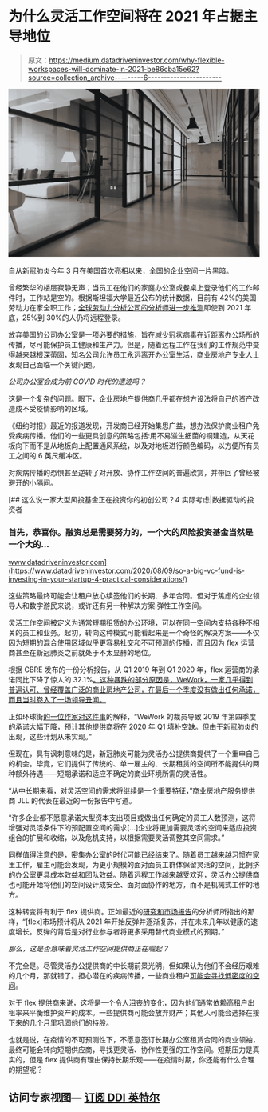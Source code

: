 # 为什么灵活工作空间将在 2021 年占据主导地位

> 原文：<https://medium.datadriveninvestor.com/why-flexible-workspaces-will-dominate-in-2021-be86cba15e62?source=collection_archive---------6----------------------->

![](img/a901e688267ed6cc89e212269c040e66.png)

自从新冠肺炎今年 3 月在美国首次亮相以来，全国的企业空间一片黑暗。

曾经繁华的楼层寂静无声；当员工在他们的家庭办公室或餐桌上登录他们的工作邮件时，工作站是空的。根据斯坦福大学最近公布的统计数据，目前有 42%的美国劳动力在家全职工作；[全球劳动力分析公司的分析师进一步推测](https://globalworkplaceanalytics.com/work-at-home-after-covid-19-our-forecast)即使到 2021 年底，25%到 30%的人仍将远程登录。

放弃美国的公司办公室是一项必要的措施，旨在减少冠状病毒在近距离办公场所的传播，尽可能保护员工健康和生产力。但是，随着远程工作在我们的工作规范中变得越来越根深蒂固，知名公司允许员工永远离开办公室生活，商业房地产专业人士发现自己面临一个关键问题。

*公司办公室会成为前 COVID 时代的遗迹吗？*

这是一个复杂的问题。眼下，企业房地产提供商几乎都在想方设法将自己的资产改造成不受疫情影响的区域。

《纽约时报》最近的报道发现，开发商已经开始集思广益，想办法保护商业租户免受疾病传播。他们的一些更具创意的策略包括:用不易滋生细菌的铜建造，从天花板向下而不是从地板向上配置通风系统，以及对地板进行颜色编码，以方便所有员工之间的 6 英尺缓冲区。

对疾病传播的恐惧甚至逆转了对开放、协作工作空间的普遍欣赏，并带回了曾经被避开的小隔间。

[](https://www.datadriveninvestor.com/2020/08/09/so-a-big-vc-fund-is-investing-in-your-startup-4-practical-considerations/) [## 这么说一家大型风投基金正在投资你的初创公司？4 实际考虑|数据驱动的投资者

### 首先，恭喜你。融资总是需要努力的，一个大的风险投资基金当然是一个大的…

www.datadriveninvestor.com](https://www.datadriveninvestor.com/2020/08/09/so-a-big-vc-fund-is-investing-in-your-startup-4-practical-considerations/) 

这些策略最终可能会让租户放心续签他们的长期、多年合同。但对于焦虑的企业领导人和数字游民来说，或许还有另一种解决方案:弹性工作空间。

灵活工作空间被定义为通常短期租赁的办公环境，可以在同一空间内支持各种不相关的员工和业务。起初，转向这种模式可能看起来是一个奇怪的解决方案——不仅因为短期的混合使用区域似乎更容易社交和不可预测的传播，而且因为 flex 运营商甚至在新冠肺炎之前就处于不太显赫的地位。

根据 CBRE 发布的一份分析报告，从 Q1 2019 年到 Q1 2020 年，flex 运营商的承诺同比下降了惊人的 32.1%[。这种暴跌的部分原因是，WeWork，一家几乎得到普遍认可、曾经覆盖广泛的商业房地产公司，在最后一个季度没有做出任何承诺，而且当时卷入了一场领导丑闻。](https://www.globest.com/2020/05/05/the-coronarvirus-delivers-a-mighty-blow-to-the-flex-office-market/)

正如环球街[的一位作家对这件事](https://www.globest.com/2020/05/05/the-coronarvirus-delivers-a-mighty-blow-to-the-flex-office-market/)的解释，“WeWork 的裁员导致 2019 年第四季度的承诺大幅下降，预计其他提供商将在 2020 年 Q1 填补空缺。但由于新冠肺炎的出现，这些计划从未实现。”

但现在，具有讽刺意味的是，新冠肺炎可能为灵活办公提供商提供了一个重申自己的机会。毕竟，它们提供了传统的、单一雇主的、长期租赁的空间所不能提供的两种额外待遇——短期承诺和适应不确定的商业环境所需的灵活性。

“从中长期来看，对灵活空间的需求将继续是一个重要特征，”商业房地产服务提供商 JLL 的代表在最近的一份报告中写道。

“许多企业都不愿意承诺大型资本支出项目或做出任何确定的员工人数预测，这将增强对灵活条件下的预配置空间的需求[…]企业将更加需要灵活的空间来适应投资组合的扩展和收缩，以及危机支持，以根据需要灵活调整其空间需求。”

同样值得注意的是，密集办公室的时代可能已经结束了。随着员工越来越习惯在家里工作，雇主可能会发现，为更小规模的面对面员工群体保留灵活的空间，比拥挤的办公室更具成本效益和团队效益。随着远程工作越来越受欢迎，灵活办公提供商也可能开始将他们的空间设计成安全、面对面协作的地方，而不是机械式工作的地方。

这种转变将有利于 flex 提供商。正如最近的[研究和市场报告](https://www.researchandmarkets.com/reports/5026240/global-flexible-workspace-market-size-and?utm_source=dynamic&utm_medium=BW&utm_code=q4ffgc&utm_campaign=1390531+-+Flexible+Workspace+Market+%26+COVID-19+Impact+Assessment+2020+-+Global+and+Regional+Implications+to+2024&utm_exec=joca220bwd)的分析师所指出的那样，“[flex]市场预计将从 2021 年开始反弹并逐渐复苏，并在未来几年以健康的速度增长。反弹的背后是对行业参与者将更多采用替代商业模式的预期。”

*那么，这是否意味着灵活工作空间提供商正在崛起？*

不完全是。尽管灵活办公提供商的中长期前景光明，但如果认为他们不会经历艰难的几个月，那就错了。担心潜在的疾病传播，一些商业租户[可能会寻找低密度的空间](https://www.us.jll.com/content/dam/jll-com/documents/pdf/research/jll-covid-19-global-real-estate-implications-20-apr.pdf)。

对于 flex 提供商来说，这将是一个令人沮丧的变化，因为他们通常依赖高租户出租率来平衡维护资产的成本。一些提供商可能会放弃财产；其他人可能会选择在接下来的几个月里巩固他们的持股。

也就是说，在疫情的不可预测性下，不愿意签订长期办公室租赁合同的商业领袖，最终可能会转向短期供应商，寻找更灵活、协作性更强的工作空间。短期压力是真实的，但是 flex 提供商有理由保持长期乐观——在疫情时期，你还能有什么合理的期望呢？

## 访问专家视图— [订阅 DDI 英特尔](https://datadriveninvestor.com/ddi-intel)